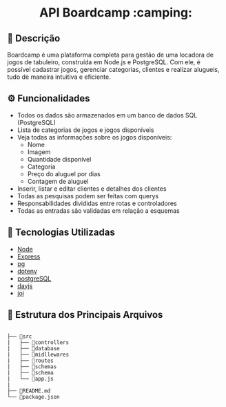 <h1 align="center"> API Boardcamp :camping:</h1>


## :memo: Descrição
Boardcamp é uma plataforma completa para gestão de uma locadora de jogos de tabuleiro, construída em Node.js e PostgreSQL. Com ele, é possível cadastrar jogos, gerenciar categorias, clientes e realizar alugueis, tudo de maneira intuitiva e eficiente.


## :gear: Funcionalidades

- Todos os dados são armazenados em um banco de dados SQL (PostgreSQL)
- Lista de categorias de jogos e jogos disponíveis
- Veja todas as informações sobre os jogos disponíveis:
  - Nome
  - Imagem
  - Quantidade disponível
  - Categoria
  - Preço do aluguel por dias
  - Contagem de aluguel
- Inserir, listar e editar clientes e detalhes dos clientes
- Todas as pesquisas podem ser feitas com querys
- Responsabilidades divididas entre rotas e controladores
- Todas as entradas são validadas em relação a esquemas

## :robot: Tecnologias Utilizadas

- [Node](https://nodejs.org/pt-br/)
- [Express](https://expressjs.com/pt-br/)
- [pg](https://www.npmjs.com/package/pg)
- [dotenv](https://github.com/motdotla/dotenv)
- [postgreSQL](https://www.postgresql.org/)
- [dayjs](https://day.js.org/)
- [joi](https://www.npmjs.com/package/joi)


## :file_folder: Estrutura dos Principais Arquivos

```

├── 📁src
|   ├── 📁controllers
|   ├── 📁database
|   ├── 📁midllewares
|   ├── 📁routes
|   ├── 📁schemas
|   ├── 📁schema
|   └── 📄app.js
|
├── 📄README.md
└── 📄package.json

```
